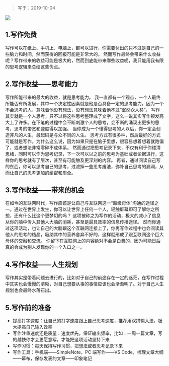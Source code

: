
> 写于：2019-10-04

![](/assets/images/2023-02-26-10-22-18.png)

## 1.写作免费

写作可以在纸上、手机上、电脑上，都可以进行，你需要付出的只不过是自己的一些脑力和时间，然而获得的回报可能是非常大的。
然而写作最终会带来什么收益呢？写作带来的收益可能是极大的，然而到底能带来哪些收益呢，我只能用我有限的思考逻辑来总结这些优点。

## 2.写作收益——思考能力

写作所能带来的最大的收益，就是思考能力。
我一直都有一个观点，一个人最终所能否有所发展，其中一个决定性因素就是他是否具备一定的思考能力。因为一个不会思考的人，意味着他没有想法，没有想法意味着他不过“泯然众人矣”。
写作其实就是一个人思考，只不过将这些思考整理成了文字，这么一说其实写作顿发高大上了许多。在下笔的过程中会不断刺激个人的思考，会不断的涌现出更多的思考，思考的带宽和速度得以加强。
当你成为一个懂得思考的人以后，你一定会创造非凡的人生，最起码是与众不同的人生。
思考方式有很多种，然后最好的方式可能就是写作。为什么这么说，因为如果只是在脑子里想，很容易想着想着就跑偏了，或者想法非常零碎不成体系。
然而通过把思考记录下来，不仅有利于你缕清思绪，同时可以作为思考记录，下一次可以以之前的思考为基础或者论据进行，这样你的思考就有了层次，甚至有可能触及更深刻的内容。
再者，通过阅读自己写的东西，你可以思考自己的思考，过滤掉一些思考废渣，弥补自己思考的漏洞，从而让自己的思考更加的缜密和周全。

## 3.写作收益——带来的机会

在如今的互联网时代，写作应该是让自己与互联网这一“超级母体”沟通的途径之一。通过在世界上发生，你可以让世界上任何一个人，轻触屏幕即可了解你之所想，还有什么比这个更梦幻的吗？
这项被称之为写作的活动，极大的减小了信息从你的脑中传入其他人大脑的消耗，甚至是最具效率的信息传播途径。
然而你通过这项活动，也让自己的大脑跟这个互联网连接上了，你再写作过程中也会阅读其他人的思考的结晶，吸纳其中的营养舍弃不好的，这样就形成了跟互联网这个巨大母体的交融和交流。
你留下在互联网上的内容绝对不会是白费的，因为可能日后真的会成为别人发现你的一个入口之一。

## 4.写作收益——人生规划

写作其实是带着问题去进行的，比如对于自己的前途存在一定的迷茫，在写作过程中其实也会慢慢的清晰，对自己想要从事的事情应该也会渐渐明了。对于自己人生规划也会最终水落石出。

## 5.写作前的准备

- 提高打字速度：让自己的打字速度跟上自己思考速度，推荐用双拼输入法，极大提高自己输入效率
- 写作注重速度还是质量：速度优先，保证输出频率，比如：一周一篇文章，写的越快你才会更愿意写，才能把这项活动坚持下来
- 写作习惯：每天保持写作习惯，把想法或者思考记录下来
- 写作工具：手机端——SimpleNote，PC 端写作——VS Code，梳理文章大纲——幕布，保存发表的文章——印象笔记
